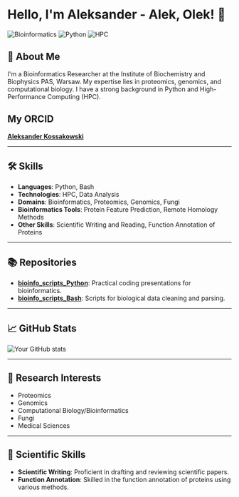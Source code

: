 # Hello, I'm Aleksander - Alek, Olek! 👋

![Bioinformatics](https://img.shields.io/badge/Bioinformatics-Researcher-blue)
![Python](https://img.shields.io/badge/Python-Proficient-green)
![HPC](https://img.shields.io/badge/HPC-Proficient-green)

## 📌 About Me

I'm a Bioinformatics Researcher at the Institute of Biochemistry and Biophysics PAS, Warsaw. My expertise lies in proteomics, genomics, and computational biology. I have a strong background in Python and High-Performance Computing (HPC).

## My ORCID

**[Aleksander Kossakowski](https://orcid.org/0000-0003-2173-759X)**

---

## 🛠 Skills

- **Languages**: Python, Bash
- **Technologies**: HPC, Data Analysis
- **Domains**: Bioinformatics, Proteomics, Genomics, Fungi
- **Bioinformatics Tools**: Protein Feature Prediction, Remote Homology Methods
- **Other Skills**: Scientific Writing and Reading, Function Annotation of Proteins

---

## 📚 Repositories

- **[bioinfo_scripts_Python](https://github.com/a-kossakowski/bioinfo_scripts_Python)**: Practical coding presentations for bioinformatics.
- **[bioinfo_scripts_Bash](https://github.com/a-kossakowski/bioinfo_scripts_Bash)**: Scripts for biological data cleaning and parsing.

---

## 📈 GitHub Stats

![Your GitHub stats](https://github-readme-stats.vercel.app/api?username=a-kossakowski&show_icons=true&theme=radical)

---

## 🎯 Research Interests

- Proteomics
- Genomics
- Computational Biology/Bioinformatics
- Fungi
- Medical Sciences

---

## 📝 Scientific Skills

- **Scientific Writing**: Proficient in drafting and reviewing scientific papers.
- **Function Annotation**: Skilled in the function annotation of proteins using various methods.

